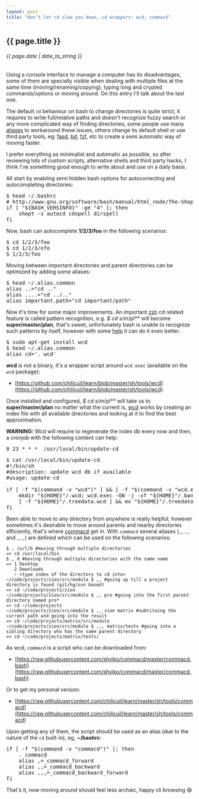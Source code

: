 ```yaml
---
layout: post
title: "don't let cd slow you down, cd wrappers: wcd, commacd"
---
```


## {{ page.title }}

###### {{ page.date | date_to_string }}

<!--<iframe  class="showterm" src="http://showterm.io/ae29f68bee555cd89c65d" width="640" height="350">&nbsp;</iframe>-->

Using a console interface to manage a computer has its disadvantages, some of them are specially visible when dealing with multiple files at the same time (moving/renaming/copying), typing long and crypted commands/options or moving around. On this entry I'll talk about the last one.

The default `cd` behaviour on bash to change directories is quite strict, it requires to write full/relative paths and doesn't recognize fuzzy search or any more complicated way of finding directories, some people use many [aliases](https://github.com/relevance/etc/blob/master/bash/project_aliases.sh) to workaround these issues, others change its default shell or use third party tools, eg: [fasd](https://github.com/clvv/fasd), [bd](https://github.com/vigneshwaranr/bd), [fzf](https://github.com/junegunn/fzf), etc to create a semi automatic way of moving faster.

I prefer everything as minimalist and automatic as possible, so after reviewing lots of custom scripts, alternative shells and third party hacks, I think I've something good enough to write about and use on a daily basis.

All start by enabling semi hidden bash options for autocorrecting and autocompleting directories:

<pre class="sh_sh">
$ head ~/.bashrc
# http://www.gnu.org/software/bash/manual/html_node/The-Shopt-Builtin.html
if [ "${BASH_VERSINFO}" -ge "4" ]; then
    shopt -s autocd cdspell dirspell
fi
</pre>

Now, bash can autocomplete **1/2/3/foo** in the following scenarios:

<pre class="sh_sh">
$ cd 1/2/3/foo
$ cd 1/2/3/ofo
$ 1/2/3/foo
</pre>

Moving between important directories and parent directories can be optimized by adding some aliases:

<pre class="sh_sh">
$ head ~/.alias.common
alias ..="cd .."
alias ....="cd ../.."
alias important.path="cd important/path"
</pre>

Now it's time for some major improvements. An important [zsh](http://www.zsh.org) cd related feature is called pattern recognition, e.g. **$ cd s*/m*/pl** will become **super/master/plan**, that's sweet, unfortunately bash is unable to recognize such patterns by itself, however with some [help](http://wcd.sourceforge.net/) it can do it even better.

<pre class="sh_sh">
$ sudo apt-get install wcd
$ head ~/.alias.common
alias cd='. wcd'
</pre>

**wcd** is not a binary, it's a wrapper script around `wcd.exec` (available on the `wcd` package):

- [https://github.com/chilicuil/learn/blob/master/sh/tools/wcd](https://github.com/chilicuil/learn/blob/master/sh/tools/wcd)

Once installed and configured, **$ cd s*/m*/pl** will take us to **super/master/plan** no matter what the current is, [wcd](http://wcd.sourceforge.net/) works by creating an index file with all available directories and looking at it to find the best approximation.

**WARNING:** Wcd will require to regenerate the index db every now and then, a cronjob with the following content can help:

<pre class="sh_sh">
0 23 * * *  /usr/local/bin/update-cd
</pre>

<pre class="sh_sh">
$ cat /usr/local/bin/update-cd
#!/bin/sh
#description: update wcd db if available
#usage: update-cd

if [ -f "$(command -v "wcd")" ] &amp;&amp; [ -f "$(command -v "wcd.exec")" ]; then
    mkdir "${HOME}"/.wcd; wcd.exec -GN -j -xf "${HOME}"/.ban.wcd -S "${HOME}"
    [ -f "${HOME}"/.treedata.wcd ] &amp;&amp; mv "${HOME}"/.treedata.wcd "${HOME}"/.wcd/
fi
</pre>

Been able to move to any directory from anywhere is really helpful, however sometimes it's desirable to move around parents and nearby directories efficiently, that's where [commacd](https://github.com/shyiko/commacd) get in. With `commacd` several aliases (`,`, `,,` and `,,,`) are defined which can be used on the following scenarios:

    $ , /u/l/b #moving through multiple directories
    => cd /usr/local/bin
    $ , d #moving through multiple directories with the same name
    => 1 Desktop
       2 Downloads
       : <type index of the directory to cd into>
    ~/code/projects/zion/src/module $ ,, #going up till a project directory is found (git/hg/svn based)
    => cd ~/code/projects/zion
    ~/code/projects/zion/src/module $ ,, pro #going into the first parent directory named pro*
    => cd ~/code/projects
    ~/code/projects/zion/src/module $ ,, zion matrix #subtituing the current path and going into the result
    => cd ~/code/projects/matrix/src/module
    ~/code/projects/zion/src/module $ ,,, matrix/tests #going into a sibling directory who has the same parent directory
    => cd ~/code/projects/matrix/tests/

As wcd, `commacd` is a script who can be downloaded from:

- [https://raw.githubusercontent.com/shyiko/commacd/master/commacd.bash](https://raw.githubusercontent.com/shyiko/commacd/master/commacd.bash)

Or to get my personal version:

- [https://raw.githubusercontent.com/chilicuil/learn/master/sh/tools/commacd](https://raw.githubusercontent.com/chilicuil/learn/master/sh/tools/commacd)

Upon getting any of them, the script should be used as an alias (due to the nature of the `cd` built-in), eg, **~/bashrc**:

<pre class="sh_sh">
if [ -f "$(command -v "commacd")" ]; then
    . commacd
    alias ,=_commacd_forward
    alias ,,=_commacd_backward
    alias ,,,=_commacd_backward_forward
fi
</pre>

That's it, now moving around should feel less archaic, happy cli browsing &#128516;
